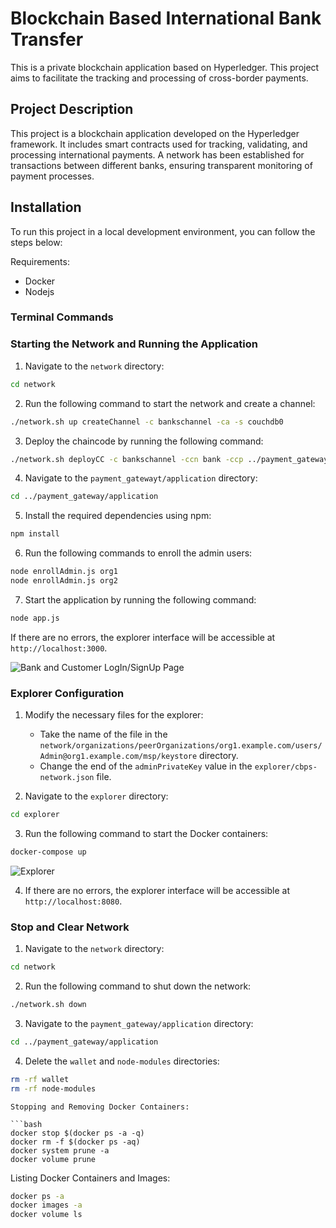 # Blockchain Based International Bank Transfer

This is a private blockchain application based on Hyperledger. This project aims to facilitate the tracking and processing of cross-border payments.

## Project Description

This project is a blockchain application developed on the Hyperledger framework. It includes smart contracts used for tracking, validating, and processing international payments. A network has been established for transactions between different banks, ensuring transparent monitoring of payment processes.

## Installation

To run this project in a local development environment, you can follow the steps below:

Requirements:
   - Docker
   - Nodejs 

### Terminal Commands

### Starting the Network and Running the Application

1. Navigate to the `network` directory:

```bash
cd network
```

2. Run the following command to start the network and create a channel:

```bash
./network.sh up createChannel -c bankschannel -ca -s couchdb0
```

3. Deploy the chaincode by running the following command:

```bash
./network.sh deployCC -c bankschannel -ccn bank -ccp ../payment_gateway/chaincode/ -ccl go -ccep "OR('Org1MSP.peer','Org2MSP.peer')"
```

4. Navigate to the `payment_gatewayt/application` directory:

```bash
cd ../payment_gateway/application
```

5. Install the required dependencies using npm:

```bash
npm install
```

6. Run the following commands to enroll the admin users:

```bash
node enrollAdmin.js org1
node enrollAdmin.js org2
```

7. Start the application by running the following command:

```bash
node app.js
```
If there are no errors, the explorer interface will be accessible at `http://localhost:3000`.

![Bank and Customer LogIn/SignUp Page](images/mainpage.png)


### Explorer Configuration

1. Modify the necessary files for the explorer:

   - Take the name of the file in the `network/organizations/peerOrganizations/org1.example.com/users/Admin@org1.example.com/msp/keystore` directory.
   - Change the end of the `adminPrivateKey` value in the `explorer/cbps-network.json` file.

2. Navigate to the `explorer` directory:

```bash
cd explorer
```

3. Run the following command to start the Docker containers:

```bash
docker-compose up
```

![Explorer](images/Exploerer_mainpage.png)


4. If there are no errors, the explorer interface will be accessible at `http://localhost:8080`.

### Stop and Clear Network

1. Navigate to the `network` directory:

```bash
cd network
```

2. Run the following command to shut down the network:

```bash
./network.sh down
```

3. Navigate to the `payment_gateway/application` directory:

```bash
cd ../payment_gateway/application
```

4. Delete the `wallet` and `node-modules` directories:

```bash
rm -rf wallet
rm -rf node-modules
```
```
Stopping and Removing Docker Containers:

```bash
docker stop $(docker ps -a -q)
docker rm -f $(docker ps -aq)
docker system prune -a
docker volume prune
```

Listing Docker Containers and Images:

```bash
docker ps -a
docker images -a
docker volume ls
```
